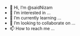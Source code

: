 - 👋 Hi, I’m @saidNizam
- 👀 I’m interested in ...
- 🌱 I’m currently learning ...
- 💞️ I’m looking to collaborate on ...
- 📫 How to reach me ...

<!---
saidNizam/saidNizam is a ✨ special ✨ repository because its `README.md` (this file) appears on your GitHub profile.
You can click the Preview link to take a look at your changes.
--->
